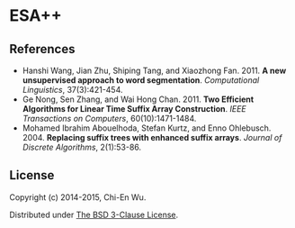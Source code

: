 # ESA++


## References

* Hanshi Wang, Jian Zhu, Shiping Tang, and Xiaozhong Fan. 2011. **A new unsupervised approach to word segmentation**. _Computational Linguistics_, 37(3):421-454.
* Ge Nong, Sen Zhang, and Wai Hong Chan. 2011. **Two Efficient Algorithms for Linear Time Suffix Array Construction**. _IEEE Transactions on Computers_, 60(10):1471-1484.
* Mohamed Ibrahim Abouelhoda, Stefan Kurtz, and Enno Ohlebusch. 2004. **Replacing suffix trees with enhanced suffix arrays**. _Journal of Discrete Algorithms_, 2(1):53-86. 


## License

Copyright (c) 2014-2015, Chi-En Wu.

Distributed under [The BSD 3-Clause License](http://opensource.org/licenses/BSD-3-Clause).
